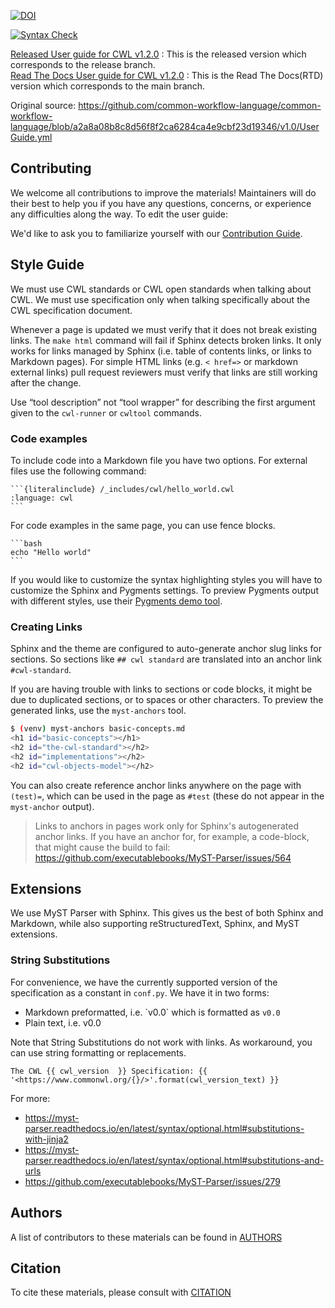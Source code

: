 [![DOI](https://zenodo.org/badge/89621457.svg)](https://zenodo.org/badge/latestdoi/89621457)

[![Syntax Check](https://travis-ci.org/common-workflow-language/user_guide.svg?branch=main)](https://travis-ci.org/common-workflow-language/user_guide)

[Released User guide for CWL v1.2.0](https://www.commonwl.org/user_guide/) : This is the released version which corresponds to the release branch.  
[Read The Docs User guide for CWL v1.2.0](https://common-workflow-languageuser-guide.readthedocs.io/en/latest/) : This is the Read The Docs(RTD) version which corresponds to the main branch.

Original source:
https://github.com/common-workflow-language/common-workflow-language/blob/a2a8a08b8c8d56f8f2ca6284ca4e9cbf23d19346/v1.0/UserGuide.yml

## Contributing

We welcome all contributions to improve the materials! Maintainers will do their best to help you if you have any
questions, concerns, or experience any difficulties along the way.
To edit the user guide:

We'd like to ask you to familiarize yourself with our [Contribution Guide](CONTRIBUTING.md).  

## Style Guide

We must use CWL standards or CWL open standards when talking about CWL.
We must use specification only when talking specifically about the CWL
specification document.

Whenever a page is updated we must verify that it does not break existing
links. The `make html` command will fail if Sphinx detects broken links.
It only works for links managed by Sphinx (i.e. table of contents links,
or links to Markdown pages). For simple HTML links (e.g. `< href=>` or
markdown external links) pull request reviewers must verify that links
are still working after the change.

Use “tool description” not “tool wrapper” for describing the first argument
given to the `cwl-runner` or `cwltool` commands.

### Code examples

To include code into a Markdown file you have two options. For external files use
the following command:

````
```{literalinclude} /_includes/cwl/hello_world.cwl
:language: cwl
```
````

For code examples in the same page, you can use fence blocks.

````
```bash
echo "Hello world"
```
````

If you would like to customize the syntax highlighting styles
you will have to customize the Sphinx and Pygments settings.
To preview Pygments output with different styles, use their
[Pygments demo tool](https://pygments.org/demo/).

### Creating Links

Sphinx and the theme are configured to auto-generate anchor slug
links for sections. So sections like ``## cwl standard`` are translated
into an anchor link `#cwl-standard`.

If you are having trouble with links to sections or code blocks, it might
be due to duplicated sections, or to spaces or other characters. To
preview the generated links, use the `myst-anchors` tool.

```bash
$ (venv) myst-anchors basic-concepts.md
<h1 id="basic-concepts"></h1>
<h2 id="the-cwl-standard"></h2>
<h2 id="implementations"></h2>
<h2 id="cwl-objects-model"></h2>
```

You can also create reference anchor links anywhere on the page with
``(test)=``, which can be used in the page as `#test` (these do not appear
in the `myst-anchor` output).

> Links to anchors in pages work only for Sphinx's autogenerated anchor links.
> If you have an anchor for, for example, a code-block, that might cause the
> build to fail: https://github.com/executablebooks/MyST-Parser/issues/564

## Extensions

We use MyST Parser with Sphinx. This gives us the best of both Sphinx and Markdown,
while also supporting reStructuredText, Sphinx, and MyST extensions.

### String Substitutions

For convenience, we have the currently supported version of the specification as a
constant in `conf.py`. We have it in two forms:

- Markdown preformatted, i.e. \`v0.0\` which is formatted as `v0.0`
- Plain text, i.e. v0.0

Note that String Substitutions do not work with links. As workaround, you can use
string formatting or replacements.

```
The CWL {{ cwl_version  }} Specification: {{ '<https://www.commonwl.org/{}/>'.format(cwl_version_text) }}
```

For more:

- <https://myst-parser.readthedocs.io/en/latest/syntax/optional.html#substitutions-with-jinja2>
- <https://myst-parser.readthedocs.io/en/latest/syntax/optional.html#substitutions-and-urls>
- <https://github.com/executablebooks/MyST-Parser/issues/279>

## Authors

A list of contributors to these materials can be found in [AUTHORS](AUTHORS.md)

## Citation

To cite these materials, please consult with [CITATION](CITATION.md)

